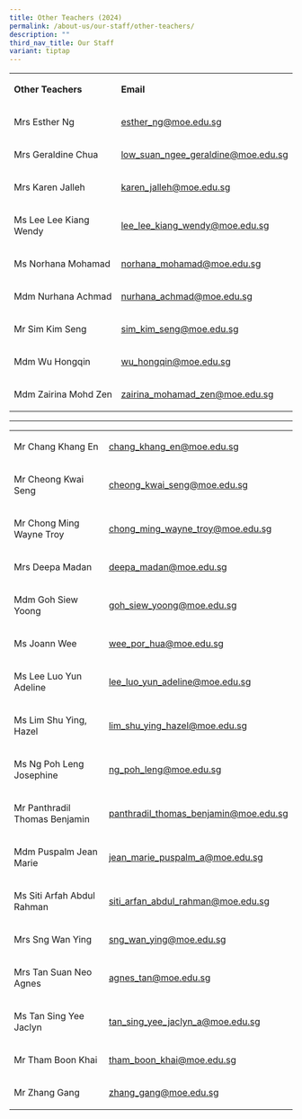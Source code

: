 ```yaml
---
title: Other Teachers (2024)
permalink: /about-us/our-staff/other-teachers/
description: ""
third_nav_title: Our Staff
variant: tiptap
---
```

<table><tbody><tr><td rowspan="1" colspan="1"><p><strong>Other Teachers</strong></p></td><td rowspan="1" colspan="1"><p><strong>Email</strong></p></td></tr><tr><td rowspan="1" colspan="1"><p>Mrs Esther Ng</p></td><td rowspan="1" colspan="1"><p><a href="mailto:esther_ng@moe.edu.sg" rel="noopener noreferrer nofollow" target="_blank">esther_ng@moe.edu.sg</a></p></td></tr><tr><td rowspan="1" colspan="1"><p>Mrs Geraldine Chua</p></td><td rowspan="1" colspan="1"><p><a href="mailto:low_suan_ngee_geraldine@moe.edu.sg" rel="noopener noreferrer nofollow" target="_blank">low_suan_ngee_geraldine@moe.edu.sg</a></p></td></tr><tr><td rowspan="1" colspan="1"><p>Mrs Karen Jalleh</p></td><td rowspan="1" colspan="1"><p><a href="mailto:karen_jalleh@moe.edu.sg" rel="noopener noreferrer nofollow" target="_blank">karen_jalleh@moe.edu.sg</a></p></td></tr><tr><td rowspan="1" colspan="1"><p>Ms Lee Lee Kiang Wendy</p></td><td rowspan="1" colspan="1"><p><a href="mailto:lee_lee_kiang_wendy@moe.edu.sg" rel="noopener noreferrer nofollow" target="_blank">lee_lee_kiang_wendy@moe.edu.sg</a></p></td></tr><tr><td rowspan="1" colspan="1"><p>Ms Norhana Mohamad</p></td><td rowspan="1" colspan="1"><p><a href="mailto:norhana_mohamad@moe.edu.sg" rel="noopener noreferrer nofollow" target="_blank">norhana_mohamad@moe.edu.sg</a></p></td></tr><tr><td rowspan="1" colspan="1"><p>Mdm Nurhana Achmad</p></td><td rowspan="1" colspan="1"><p><a href="mailto:nurhana_achmad@moe.edu.sg" rel="noopener noreferrer nofollow" target="_blank">nurhana_achmad@moe.edu.sg</a></p></td></tr><tr><td rowspan="1" colspan="1"><p>Mr Sim Kim Seng</p></td><td rowspan="1" colspan="1"><p><a href="mailto:sim_kim_seng@moe.edu.sg" rel="noopener noreferrer nofollow" target="_blank">sim_kim_seng@moe.edu.sg</a></p></td></tr><tr><td rowspan="1" colspan="1"><p>Mdm Wu Hongqin</p></td><td rowspan="1" colspan="1"><p><a href="mailto:wu_hongqin@moe.edu.sg" rel="noopener noreferrer nofollow" target="_blank">wu_hongqin@moe.edu.sg</a></p></td></tr><tr><td rowspan="1" colspan="1"><p>Mdm Zairina Mohd Zen</p></td><td rowspan="1" colspan="1"><p><a href="mailto:zairina_mohamad_zen@moe.edu.sg" rel="noopener noreferrer nofollow" target="_blank">zairina_mohamad_zen@moe.edu.sg</a></p></td></tr></tbody></table><hr><p></p><table><tbody><tr><td rowspan="1" colspan="1"><p>Mr Chang Khang En</p></td><td rowspan="1" colspan="1"><p><a href="mailto:chang_khang_en@moe.edu.sg" rel="noopener noreferrer nofollow" target="_blank">chang_khang_en@moe.edu.sg</a></p></td></tr><tr><td rowspan="1" colspan="1"><p>Mr Cheong Kwai Seng</p></td><td rowspan="1" colspan="1"><p><a href="mailto:cheong_kwai_seng@moe.edu.sg" rel="noopener noreferrer nofollow" target="_blank">cheong_kwai_seng@moe.edu.sg</a></p></td></tr><tr><td rowspan="1" colspan="1"><p>Mr Chong Ming Wayne Troy</p></td><td rowspan="1" colspan="1"><p><a href="mailto:chong_ming_wayne_troy@moe.edu.sg" rel="noopener noreferrer nofollow" target="_blank">chong_ming_wayne_troy@moe.edu.sg</a></p></td></tr><tr><td rowspan="1" colspan="1"><p>Mrs Deepa Madan</p></td><td rowspan="1" colspan="1"><p><a href="mailto:deepa_madan@moe.edu.sg" rel="noopener noreferrer nofollow" target="_blank">deepa_madan@moe.edu.sg</a></p></td></tr><tr><td rowspan="1" colspan="1"><p>Mdm Goh Siew Yoong</p></td><td rowspan="1" colspan="1"><p><a href="mailto:goh_siew_yoong@moe.edu.sg" rel="noopener noreferrer nofollow" target="_blank">goh_siew_yoong@moe.edu.sg</a></p></td></tr><tr><td rowspan="1" colspan="1"><p>Ms Joann Wee</p></td><td rowspan="1" colspan="1"><p><a href="mailto:wee_por_hua@moe.edu.sg" rel="noopener noreferrer nofollow" target="_blank">wee_por_hua@moe.edu.sg</a></p></td></tr><tr><td rowspan="1" colspan="1"><p>Ms Lee Luo Yun Adeline</p></td><td rowspan="1" colspan="1"><p><a href="mailto:lee_luo_yun_adeline@moe.edu.sg" rel="noopener noreferrer nofollow" target="_blank">lee_luo_yun_adeline@moe.edu.sg</a></p></td></tr><tr><td rowspan="1" colspan="1"><p>Ms Lim Shu Ying, Hazel</p></td><td rowspan="1" colspan="1"><p><a href="mailto:lim_shu_ying_hazel@moe.edu.sg" rel="noopener noreferrer nofollow" target="_blank">lim_shu_ying_hazel@moe.edu.sg</a></p></td></tr><tr><td rowspan="1" colspan="1"><p>Ms Ng Poh Leng Josephine</p></td><td rowspan="1" colspan="1"><p><a href="mailto:ng_poh_leng@moe.edu.sg" rel="noopener noreferrer nofollow" target="_blank">ng_poh_leng@moe.edu.sg</a></p></td></tr><tr><td rowspan="1" colspan="1"><p>Mr Panthradil Thomas Benjamin</p></td><td rowspan="1" colspan="1"><p><a href="mailto:panthradil_thomas_benjamin@moe.edu.sg" rel="noopener noreferrer nofollow" target="_blank">panthradil_thomas_benjamin@moe.edu.sg</a></p></td></tr><tr><td rowspan="1" colspan="1"><p>Mdm Puspalm Jean Marie</p></td><td rowspan="1" colspan="1"><p><a href="mailto:jean_marie_puspalm_a@moe.edu.sg" rel="noopener noreferrer nofollow" target="_blank">jean_marie_puspalm_a@moe.edu.sg</a></p></td></tr><tr><td rowspan="1" colspan="1"><p>Ms Siti Arfah Abdul Rahman</p></td><td rowspan="1" colspan="1"><p><a href="mailto:siti_arfan_abdul_rahman@moe.edu.sg" rel="noopener noreferrer nofollow" target="_blank">siti_arfan_abdul_rahman@moe.edu.sg</a></p></td></tr><tr><td rowspan="1" colspan="1"><p>Mrs Sng Wan Ying</p></td><td rowspan="1" colspan="1"><p><a href="mailto:sng_wan_ying@moe.edu.sg" rel="noopener noreferrer nofollow" target="_blank">sng_wan_ying@moe.edu.sg</a></p></td></tr><tr><td rowspan="1" colspan="1"><p>Mrs Tan Suan Neo Agnes</p></td><td rowspan="1" colspan="1"><p><a href="mailto:agnes_tan@moe.edu.sg" rel="noopener noreferrer nofollow" target="_blank">agnes_tan@moe.edu.sg</a></p></td></tr><tr><td rowspan="1" colspan="1"><p>Ms Tan Sing Yee Jaclyn</p></td><td rowspan="1" colspan="1"><p><a href="mailto:tan_sing_yee_jaclyn_a@moe.edu.sg" rel="noopener noreferrer nofollow" target="_blank">tan_sing_yee_jaclyn_a@moe.edu.sg</a></p></td></tr><tr><td rowspan="1" colspan="1"><p>Mr Tham Boon Khai</p></td><td rowspan="1" colspan="1"><p><a href="mailto:tham_boon_khai@moe.edu.sg" rel="noopener noreferrer nofollow" target="_blank">tham_boon_khai@moe.edu.sg</a></p></td></tr><tr><td rowspan="1" colspan="1"><p>Mr Zhang Gang</p></td><td rowspan="1" colspan="1"><p><a href="mailto:zhang_gang@moe.edu.sg" rel="noopener noreferrer nofollow" target="_blank">zhang_gang@moe.edu.sg</a></p></td></tr></tbody></table><p></p>